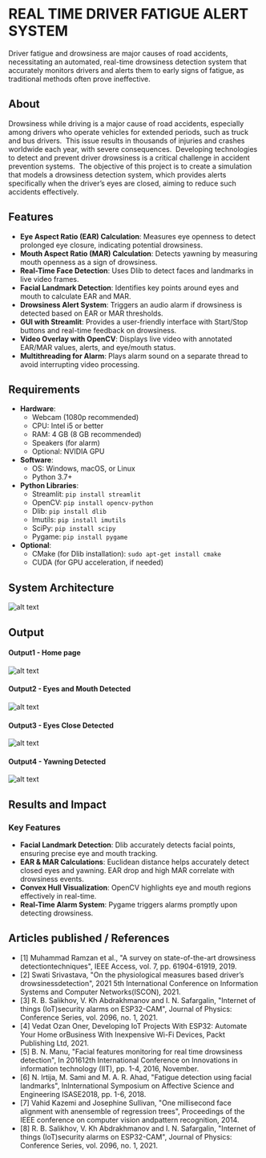 # REAL TIME DRIVER FATIGUE ALERT SYSTEM
Driver fatigue and drowsiness are major causes of road accidents, necessitating an automated, real-time drowsiness detection system that accurately monitors drivers and alerts them to early signs of fatigue, as traditional methods often prove ineffective.
## About
Drowsiness while driving is a major cause of road accidents, especially among drivers who operate vehicles for extended periods, such as truck and bus drivers. ​
This issue results in thousands of injuries and crashes worldwide each year, with severe consequences. ​
Developing technologies to detect and prevent driver drowsiness is a critical challenge in accident prevention systems. ​
The objective of this project is to create a simulation that models a drowsiness detection system, which provides alerts specifically when the driver’s eyes are closed, aiming to reduce such accidents effectively. 

## Features
- **Eye Aspect Ratio (EAR) Calculation**: Measures eye openness to detect prolonged eye closure, indicating potential drowsiness.
- **Mouth Aspect Ratio (MAR) Calculation**: Detects yawning by measuring mouth openness as a sign of drowsiness.
- **Real-Time Face Detection**: Uses Dlib to detect faces and landmarks in live video frames.
- **Facial Landmark Detection**: Identifies key points around eyes and mouth to calculate EAR and MAR.
- **Drowsiness Alert System**: Triggers an audio alarm if drowsiness is detected based on EAR or MAR thresholds.
- **GUI with Streamlit**: Provides a user-friendly interface with Start/Stop buttons and real-time feedback on drowsiness.
- **Video Overlay with OpenCV**: Displays live video with annotated EAR/MAR values, alerts, and eye/mouth status.
- **Multithreading for Alarm**: Plays alarm sound on a separate thread to avoid interrupting video processing.


## Requirements
- **Hardware**:
  - Webcam (1080p recommended)
  - CPU: Intel i5 or better
  - RAM: 4 GB (8 GB recommended)
  - Speakers (for alarm)
  - Optional: NVIDIA GPU
- **Software**:
  - OS: Windows, macOS, or Linux
  - Python 3.7+
- **Python Libraries**:
  - Streamlit: `pip install streamlit`
  - OpenCV: `pip install opencv-python`
  - Dlib: `pip install dlib`
  - Imutils: `pip install imutils`
  - SciPy: `pip install scipy`
  - Pygame: `pip install pygame`
- **Optional**:
  - CMake (for Dlib installation): `sudo apt-get install cmake`
  - CUDA (for GPU acceleration, if needed)


## System Architecture
![alt text](<img/OUTPUT (1).png>)


## Output

<!--Embed the Output picture at respective places as shown below as shown below-->
#### Output1 - Home page
![alt text](<img/OUTPUT (2).png>)

#### Output2 - Eyes and Mouth Detected
![alt text](<img/OUTPUT (3).png>)

#### Output3 - Eyes Close Detected
![alt text](<img/OUTPUT (4).png>)

#### Output4 - Yawning Detected
![alt text](<img/OUTPUT (5).png>)

## Results and Impact
### Key Features

- **Facial Landmark Detection**: Dlib accurately detects facial points, ensuring precise eye and mouth tracking.
- **EAR & MAR Calculations**: Euclidean distance helps accurately detect closed eyes and yawning. EAR drop and high MAR correlate with drowsiness events.
- **Convex Hull Visualization**: OpenCV highlights eye and mouth regions effectively in real-time.
- **Real-Time Alarm System**: Pygame triggers alarms promptly upon detecting drowsiness.
## Articles published / References

- [1] Muhammad Ramzan et al., "A survey on state-of-the-art drowsiness detectiontechniques", IEEE Access, vol. 7, pp. 61904-61919, 2019.<br>
- [2] Swati Srivastava, "On the physiological measures based driver’s drowsinessdetection", 2021 5th International Conference on Information Systems and Computer Networks(ISCON), 2021.<br>
- [3] R. B. Salikhov, V. Kh Abdrakhmanov and I. N. Safargalin, "Internet of things (IoT)security alarms on ESP32-CAM", Journal of Physics: Conference Series, vol. 2096, no. 1, 2021.<br>
- [4] Vedat Ozan Oner, Developing IoT Projects With ESP32: Automate Your Home orBusiness With Inexpensive Wi-Fi Devices, Packt Publishing Ltd, 2021.<br>
- [5] B. N. Manu, "Facial features monitoring for real time drowsiness detection", In 201612th International Conference on Innovations in information technology (IIT), pp. 1-4, 2016, November.<br>
- [6] N. Irtija, M. Sami and M. A. R. Ahad, "Fatigue detection using facial landmarks", InInternational Symposium on Affective Science and Engineering ISASE2018, pp. 1-6, 2018.<br>
- [7] Vahid Kazemi and Josephine Sullivan, "One millisecond face alignment with anensemble of regression trees", Proceedings of the IEEE conference on computer vision andpattern recognition, 2014.<br>
- [8] R. B. Salikhov, V. Kh Abdrakhmanov and I. N. Safargalin, "Internet of things (IoT)security alarms on ESP32-CAM", Journal of Physics: Conference Series, vol. 2096, no. 1, 2021.
